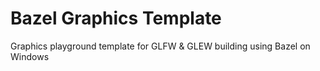 # Bazel Graphics Template
Graphics playground template for GLFW & GLEW building using Bazel on Windows
